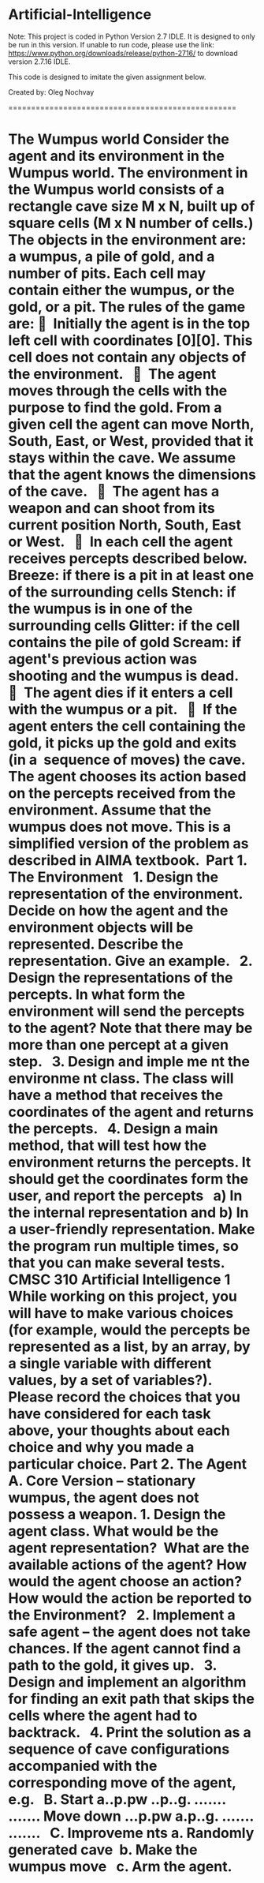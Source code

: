 # Artificial-Intelligence


Note: This project is coded in Python Version 2.7 IDLE. It is designed to only be run in this version. 
If unable to run code, please use the link: https://www.python.org/downloads/release/python-2716/ to download version 2.7.16 IDLE.

This code is designed to imitate the given assignment below.

Created by: Oleg Nochvay

==================================================

The Wumpus world 
Consider the agent and its environment in the Wumpus world. The environment in the Wumpus world consists of a rectangle cave size M x N, built up of square cells (M x N number of cells.) The objects in the environment are: a wumpus, a pile of gold, and a number of pits. Each cell may contain either the wumpus, or the gold, or a pit. The rules of the game are: 
		  Initially the agent is in the top left cell with coordinates [0][0]. This cell does not contain any objects of the environment.  
		  The agent moves through the cells with the purpose to find the gold. From a given cell the agent can move North, South, East, or West, provided that it stays within the cave. We assume that the agent knows the dimensions of the cave.  
		  The agent has a weapon and can shoot from its current position North, South, East or West.  
		  In each cell the agent receives percepts described below. Breeze: if there is a pit in at least one of the surrounding cells Stench: if the wumpus is in one of the surrounding cells Glitter: if the cell contains the pile of gold Scream: if agent's previous action was shooting and the wumpus is dead.  
		  The agent dies if it enters a cell with the wumpus or a pit.  
		  If the agent enters the cell containing the gold, it picks up the gold and exits (in a  sequence of moves) the cave.  The agent chooses its action based on the percepts received from the environment. Assume that the wumpus does not move. This is a simplified version of the problem as described in AIMA textbook. 
		 Part 1. The Environment  
	1.	Design the representation of the environment. Decide on how the agent and the environment objects will be represented. Describe the representation. Give an example.  
	2.	Design the representations of the percepts. In what form the environment will send the percepts to the agent? Note that there may be more than one percept at a given step.  
	3.	Design and imple me nt the environme nt class. The class will have a method that receives the coordinates of the agent and returns the percepts.  
	4.	Design a main method, that will test how the environment returns the percepts. It should get the coordinates form the user, and report the percepts  
a) In the internal representation and 
b) In a user-friendly representation. Make the program run multiple times, so that you can make several tests. 
CMSC 310 Artificial Intelligence 
1 
While working on this project, you will have to make various choices (for example, would the percepts be represented as a list, by an array, by a single variable with different values, by a set of variables?). Please record the choices that you have considered for each task above, your thoughts about each choice and why you made a particular choice. 
Part 2. The Agent 
	A.	Core Version – stationary wumpus, the agent does not possess a weapon. 
	1.	Design the agent class. What would be the agent representation?  What are the available actions of the agent? How would the agent choose an action? How would the action be reported to the Environment?  
	2.	Implement a safe agent – the agent does not take chances. If the agent cannot find a path to the gold, it gives up.  
	3.	Design and implement an algorithm for finding an exit path that skips the cells where the agent had to backtrack.  
	4.	Print the solution as a sequence of cave configurations accompanied with the corresponding move of the agent, e.g.  
	B.	Start a..p.pw ..p..g. ....... ....... Move down ...p.pw a.p..g. ....... .......  
	C.	Improveme nts a. Randomly generated cave  b. Make the wumpus move  
c. Arm the agent. 
====================================================
